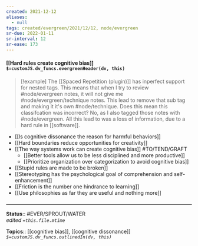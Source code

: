```yaml
---
created: 2021-12-12 
aliases:
  - null
tags: created/evergreen/2021/12/12, node/evergreen
sr-due: 2022-01-11
sr-interval: 12
sr-ease: 173
---
```


#### [[Hard rules create cognitive bias]] `$=customJS.dv_funcs.evergreenHeader(dv, this)`


> [!example]
> The [[Spaced Repetition (plugin)]] has inperfect support for nested tags. This means that when I try to review \#node/evergreen notes, it will not give me \#node/evergreen/technique notes. This lead to remove that sub tag and making it it's own \#node/technique. Does this mean this classifcation was incorrect? No, as I also tagged those notes with \#node/evergreen. All this lead to was a loss of information, due to a hard rule in [[software]].


- [[Is cognitive dissonance the reason for harmful behaviors]]
- [[Hard boundaries reduce opportunities for creativity]]
- [[The way systems work can create cognitive bias]] #TO/TEND/GRAFT 
	- [[Better tools allow us to be less disciplined and more productive]]
	- [[Prioritize organization over categorization to avoid cognitive bias]]
- [[Stupid rules are made to be broken]]
- [[Stereotyping has the psychological goal of comprehension and self-enhancement]]
- [[Friction is the number one hindrance to learning]]
- [[Use philosophies as far they are useful and nothing more]]
 

### <hr class="footnote"/>

**Status**:: #EVER/SPROUT/WATER  
*edited `=this.file.mtime`*

**Topics**:: [[cognitive bias]], [[cognitive dissonance]]
*`$=customJS.dv_funcs.outlinedIn(dv, this)`*
